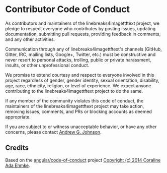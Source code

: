 # Contributor Code of Conduct

As contributors and maintainers of the linebreaks4imagettftext project, we pledge to respect everyone who contributes by posting issues, updating documentation, submitting pull requests, providing feedback in comments, and any other activities.

Communication through any of linebreaks4imagettftext's channels (GitHub, Gitter, IRC, mailing lists, Google+, Twitter, etc.) must be constructive and never resort to personal attacks, trolling, public or private harassment, insults, or other unprofessional conduct.

We promise to extend courtesy and respect to everyone involved in this project regardless of gender, gender identity, sexual orientation, disability, age, race, ethnicity, religion, or level of experience. We expect anyone contributing to the linebreaks4imagettftext project to do the same.

If any member of the community violates this code of conduct, the maintainers of the linebreaks4imagettftext project may take action, removing issues, comments, and PRs or blocking accounts as deemed appropriate.

If you are subject to or witness unacceptable behavior, or have any other concerns, please contact [Andrew G. Johnson](https://github.com/andrewgjohnson).

## Credits

Based on the [angular/code-of-conduct](https://github.com/angular/code-of-conduct) project [Copyright (c) 2014 Coraline Ada Ehmke](https://github.com/angular/code-of-conduct/blob/master/LICENSE).
